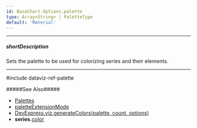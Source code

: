 ```yaml
---
id: BaseChart.Options.palette
type: Array<String> | PaletteType
default: 'Material'
---
```

---
##### shortDescription
Sets the palette to be used for colorizing series and their elements.

---
#include dataviz-ref-palette

#####See Also#####
- [Palettes](/concepts/60%20Themes%20and%20Styles/20%20SVG-Based%20Components%20Customization/10%20Palettes/00%20Palettes.md '/Documentation/Guide/Themes_and_Styles/SVG-Based_Components_Customization/#Palettes')
- [paletteExtensionMode](/api-reference/10%20UI%20Components/BaseChart/1%20Configuration/paletteExtensionMode.md '{basewidgetpath}/Configuration/#paletteExtensionMode')
- [DevExpress.viz.generateColors(palette, count, options)](/api-reference/50%20Common/utils/viz/generateColors(palette_count_options).md '/Documentation/ApiReference/Common/utils/viz/#generateColorspalette_count_options')
- **series**.[color](/api-reference/10%20UI%20Components/dxChart/5%20Series%20Types/CommonSeries/color.md '{basewidgetpath}/Configuration/series/#color')
